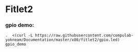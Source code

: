 # Fitlet2

### gpio demo:
```
.  <(curl -L https://raw.githubusercontent.com/compulab-yokneam/Documentation/master/x86/fitlet2/gpio.led)
gpio_demo
```
